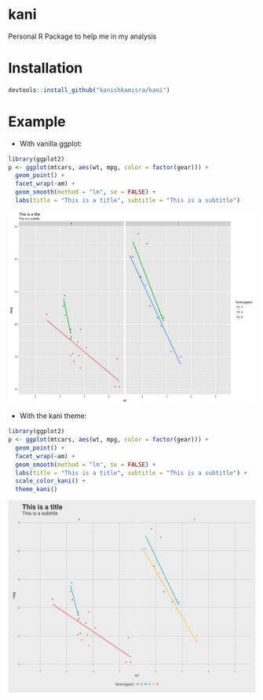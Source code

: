 # kani
Personal R Package to help me in my analysis

# Installation
```r
devtools::install_github("kanishkamisra/kani")
```

# Example

* With vanilla ggplot:

```r
library(ggplot2)
p <- ggplot(mtcars, aes(wt, mpg, color = factor(gear))) +
  geom_point() +
  facet_wrap(~am) +
  geom_smooth(method = "lm", se = FALSE) +
  labs(title = "This is a title", subtitle = "This is a subtitle")
```

![ggplot_vanila](plots/ggplot_plain.png "Vanilla ggplot 2 plot")

* With the kani theme:

```r
library(ggplot2)
p <- ggplot(mtcars, aes(wt, mpg, color = factor(gear))) +
  geom_point() +
  facet_wrap(~am) +
  geom_smooth(method = "lm", se = FALSE) +
  labs(title = "This is a title", subtitle = "This is a subtitle") +
  scale_color_kani() + 
  theme_kani()
```

![ggplot_kani](plots/ggplot_kani.png "Kani-themed ggplot 2 plot")